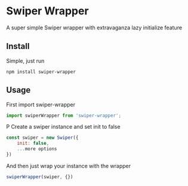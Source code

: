 # Swiper Wrapper
A super simple Swiper wrapper with extravaganza lazy initialize feature

## Install
Simple, just run
```
npm install swiper-wrapper
```

## Usage
First import swiper-wrapper
```js
import swiperWrapper from 'swiper-wrapper';
```
P
Create a swiper instance and set init to false
```js
const swiper = new Swiper({
    init: false,
    ...more options
})
```

And then just wrap your instance with the wrapper
```js
swiperWrapper(swiper, {})
```
